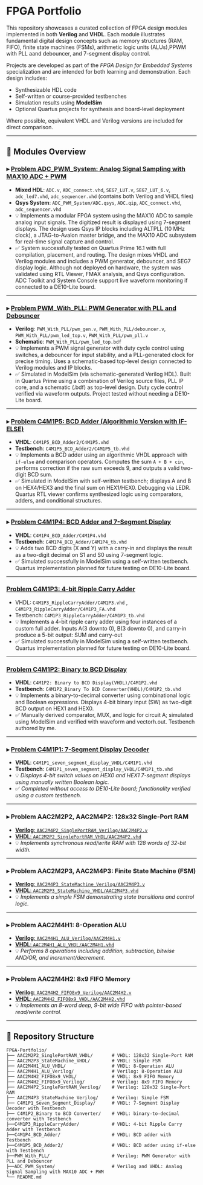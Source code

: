 # FPGA Portfolio

This repository showcases a curated collection of FPGA design modules implemented in both **Verilog** and **VHDL**. Each module illustrates fundamental digital design concepts such as memory structures (RAM, FIFO), finite state machines (FSMs), arithmetic logic units (ALUs),PPWM with PLL aand debouncer, and 7-segment display control.

Projects are developed as part of the *FPGA Design for Embedded Systems* specialization and are intended for both learning and demonstration. Each design includes:

- Synthesizable HDL code
- Self-written or course-provided testbenches
- Simulation results using **ModelSim**
- Optional Quartus projects for synthesis and board-level deployment

Where possible, equivalent VHDL and Verilog versions are included for direct comparison.


---

## 🧩 Modules Overview

### ▸ [Problem ADC_PWM_System: Analog Signal Sampling with MAX10 ADC + PWM](https://github.com/SrishtiShakti/FPGA-Portfolio/tree/main/ADC_PWM_System)
* **Mixed HDL**: `ADC.v`, `ADC_connect.vhd`, `SEG7_LUT.v`, `SEG7_LUT_6.v`, `adc_led7.vhd`, `adc_sequencer.vhd` (contains both Verilog and VHDL files)
* **Qsys System**: `ADC_PWM_System/ADC.qsys`, `ADC.qip`, `ADC_connect.vhd`, `adc_sequencer.vhd`
* 💡 Implements a modular FPGA system using the MAX10 ADC to sample analog input signals. The digitized result is displayed using 7-segment displays. The design uses Qsys IP blocks including ALTPLL (10 MHz clock), a JTAG-to-Avalon master bridge, and the MAX10 ADC subsystem for real-time signal capture and control.
* ✅ System successfully tested on Quartus Prime 16.1 with full compilation, placement, and routing. The design mixes VHDL and Verilog modules and includes a PWM generator, debouncer, and SEG7 display logic. Although not deployed on hardware, the system was validated using RTL Viewer, FMAX analysis, and Qsys configuration. ADC Toolkit and System Console support live waveform monitoring if connected to a DE10-Lite board.

---
### ▸ [Problem PWM_With_PLL: PWM Generator with PLL and Debouncer](https://github.com/SrishtiShakti/FPGA-Portfolio/tree/main/PWM_With_PLL)
* **Verilog**: `PWM_With_PLL/pwm_gen.v`, `PWM_With_PLL/debouncer.v`, `PWM_With_PLL/pwm_led_top.v`, `PWM_With_PLL/pwm_pll.v`  
* **Schematic**: `PWM_With_PLL/pwm_led_top.bdf`  
* 💡 Implements a PWM signal generator with duty cycle control using switches, a debouncer for input stability, and a PLL-generated clock for precise timing. Uses a schematic-based top-level design connected to Verilog modules and IP blocks.  
* ✅ Simulated in ModelSim (via schematic-generated Verilog HDL). Built in Quartus Prime using a combination of Verilog source files, PLL IP core, and a schematic (.bdf) as top-level design. Duty cycle control verified via waveform outputs. Project tested without needing a DE10-Lite board.

---
### ▸ [Problem C4M1P5: BCD Adder (Algorithmic Version with IF-ELSE)](https://github.com/SrishtiShakti/FPGA-Portfolio/tree/main/C4M1P5_BCD_Adder2)
* **VHDL**: `C4M1P5_BCD_Adder2/C4M1P5.vhd`
* **Testbench**: `C4M1P5_BCD_Adder2/C4M1P5_tb.vhd`
* 💡 Implements a BCD adder using an algorithmic VHDL approach with `if-else` and comparison operators. Computes the sum `A + B + cin`, performs correction if the raw sum exceeds 9, and outputs a valid two-digit BCD sum.
* ✅ Simulated in ModelSim with self-written testbench; displays A and B on HEX4/HEX3 and the final sum on HEX1/HEX0. Debugging via LEDR. Quartus RTL viewer confirms synthesized logic using comparators, adders, and conditional structures.

---
### ▸ [Problem C4M1P4: BCD Adder and 7-Segment Display](https://github.com/SrishtiShakti/FPGA-Portfolio/tree/main/C4M1P4_BCD_Adder)
* **VHDL**: `C4M1P4_BCD_Adder/C4M1P4.vhd`
* **Testbench**: `C4M1P4_BCD_Adder/C4M1P4_tb.vhd`
* 💡 Adds two BCD digits (X and Y) with a carry-in and displays the result as a two-digit decimal on S1 and S0 using 7-segment logic.
* ✅ Simulated successfully in ModelSim using a self-written testbench. Quartus implementation planned for future testing on DE10-Lite board.

---

### [Problem C4M1P3: 4-bit Ripple Carry Adder](https://github.com/SrishtiShakti/FPGA-Portfolio/tree/main/C4M1P3_RippleCarryAdder)
* VHDL: `C4M1P3_RippleCarryAdder/C4M1P3.vhd` , `C4M1P3_RippleCarryAdder/C4M1P3_FA.vhd`
* Testbench: `C4M1P3_RippleCarryAdder/C4M1P3_tb.vhd`
* 💡 Implements a 4-bit ripple carry adder using four instances of a custom full adder. Inputs A(3 downto 0), B(3 downto 0), and carry-in produce a 5-bit output: SUM and carry-out
* ✅ Simulated successfully in ModelSim using a self-written testbench. Quartus implementation planned for future testing on DE10-Lite board.

---
### [Problem C4M1P2: Binary to BCD Display](https://github.com/SrishtiShakti/FPGA-Portfolio/tree/main/C4M1P2_Binary%20to%20BCD%20Converter%20(VHDL))
* **VHDL**: `C4M1P2: Binary to BCD Display(VHDL)/C4M1P2.vhd`
* **Testbench**: `C4M1P2_Binary To BCD Converter(VHDL)/C4M1P2_tb.vhd`
* 💡 Implements a binary-to-decimal converter using combinational logic and Boolean expressions. Displays 4-bit binary input (SW) as two-digit BCD output on HEX1 and HEX0.
* ✅ Manually derived comparator, MUX, and logic for circuit A; simulated using ModelSim and verified with waveform and vectorh.out. Testbench authored by me.

---
### ▸ [Problem C4M1P1: 7-Segment Display Decoder](https://github.com/SrishtiShakti/FPGA-Portfolio/tree/main/C4M1P1_seven_segment_display)

* **VHDL**: `C4M1P1_seven_segment_display_VHDL/C4M1P1.vhd`
* **Testbench**: `C4M1P1_seven_segment_display_VHDL/C4M1P1_tb.vhd`
* 💡 *Displays 4-bit switch values on HEX0 and HEX1 7-segment displays using manually written Boolean logic.*
* ✅ *Completed without access to DE10-Lite board; functionality verified using a custom testbench.*

---

### ▸ Problem AAC2M2P2, AAC2M4P2: 128x32 Single-Port RAM

* [**Verilog**: `AAC2M4P2_SinglePortRAM_Verilog/AAC2M4P2.v`](https://github.com/SrishtiShakti/FPGA-Portfolio/tree/main/AAC2M4P2_SinglePortRAM_Verilog)
* [**VHDL**: `AAC2M2P2_SinglePortRAM_VHDL/AAC2M4P2.vhd`](https://github.com/SrishtiShakti/FPGA-Portfolio/tree/main/AAC2M2P2_SinglePortRAM_VHDL)
* 💡 *Implements synchronous read/write RAM with 128 words of 32-bit width.*

---

### ▸ Problem AAC2M2P3, AAC2M4P3: Finite State Machine (FSM)

* [**Verilog**: `AAC2M4P3_StateMachine_Verilog/AAC2M4P3.v`](https://github.com/SrishtiShakti/FPGA-Portfolio/tree/main/AAC2M4P3_StateMachine_Verilog)
* [**VHDL**: `AAC2M2P3_StateMachine_VHDL/AAC2M4P3.vhd`](https://github.com/SrishtiShakti/FPGA-Portfolio/tree/main/AAC2M2P3_StateMachine_VHDL)
* 💡 *Implements a simple FSM demonstrating state transitions and control logic.*

---

### ▸ Problem AAC2M4H1: 8-Operation ALU

* [**Verilog**: `AAC2M4H1_ALU_Verilog/AAC2M4H1.v`](https://github.com/SrishtiShakti/FPGA-Portfolio/tree/main/AAC2M4H1_ALU_Verilog)
* [**VHDL**: `AAC2M4H1_ALU_VHDL/AAC2M4H1.vhd`](https://github.com/SrishtiShakti/FPGA-Portfolio/tree/main/AAC2M4H1_ALU_VHDL)
* 💡 *Performs 8 operations including addition, subtraction, bitwise AND/OR, and increment/decrement.*

---

### ▸ Problem AAC2M4H2: 8x9 FIFO Memory

* [**Verilog**: `AAC2M4H2_FIFO8x9_Verilog/AAC2M4H2.v`](https://github.com/SrishtiShakti/FPGA-Portfolio/tree/main/AAC2M4H2_FIFO8x9_Verilog)
* [**VHDL**: `AAC2M4H2_FIFO8x9_VHDL/AAC2M4H2.vhd`](https://github.com/SrishtiShakti/FPGA-Portfolio/tree/main/AAC2M4H2_FIFO8x9_VHDL)
* 💡 *Implements an 8-word deep, 9-bit wide FIFO with pointer-based read/write control.*

---

## 📂 Repository Structure

```plaintext
FPGA-Portfolio/
├── AAC2M2P2_SinglePortRAM_VHDL/       # VHDL: 128x32 Single-Port RAM
├── AAC2M2P3_StateMachine_VHDL/        # VHDL: Simple FSM
├── AAC2M4H1_ALU_VHDL/                 # VHDL: 8-Operation ALU
├── AAC2M4H1_ALU_Verilog/              # Verilog: 8-Operation ALU
├── AAC2M4H2_FIFO8x9_VHDL/             # VHDL: 8x9 FIFO Memory
├── AAC2M4H2_FIFO8x9_Verilog/          # Verilog: 8x9 FIFO Memory
├── AAC2M4P2_SinglePortRAM_Verilog/    # Verilog: 128x32 Single-Port RAM
├── AAC2M4P3_StateMachine_Verilog/     # Verilog: Simple FSM
├── C4M1P1_Seven_Segment_Display/      # VHDL: 7-Segment Display Decoder with Testbench
├── C4M1P2_Binary to BCD Converter/    # VHDL: binary-to-decimal converter with Testbench
├──C4M1P3_RippleCarryAdder/            # VHDL: 4-bit Ripple Carry Adder with Testbench
├──C4M1P4_BCD_Adder/                   # VHDL: BCD adder with Testbench
├──C4M1P5_BCD_Adder2/                  # VHDL: BCD adder using if-else with Testbench
├──PWM_With_PLL/                       # Verilog: PWM Generator with PLL and Debouncer
├──ADC_PWM_System/                     # Verilog and VHDL: Analog Signal Sampling with MAX10 ADC + PWM
└── README.md
```
